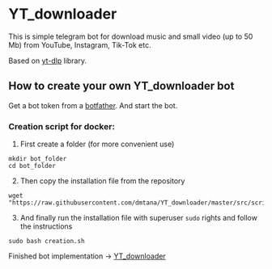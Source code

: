 # YT_downloader

This is simple telegram bot for download music and small video (up to 50 Mb) from YouTube, Instagram, Tik-Tok etc. 

Based on <a href="https://github.com/yt-dlp/yt-dlp">yt-dlp</a> library.

<h2>How to create your own YT_downloader bot</h2>

Get a bot token from a <a href="https://t.me/BotFather">botfather</a>. And start the bot.

<h3>Creation script for docker:</h3>

1. First create a folder (for more convenient use)
<pre>
<code>mkdir bot_folder
cd bot_folder</code>
</pre>
    
2. Then copy the installation file from the repository
<pre>
<code>wget "https://raw.githubusercontent.com/dmtana/YT_downloader/master/src/scripts/creation.sh"</code>
</pre>  

3. And finally run the installation file with superuser <code>sudo</code> rights and follow the instructions
<pre>
<code>sudo bash creation.sh</code>
</pre>

Finished bot implementation -> <a href="https://t.me/yt_downloader_dmtana_bot">YT_downloader</a>
